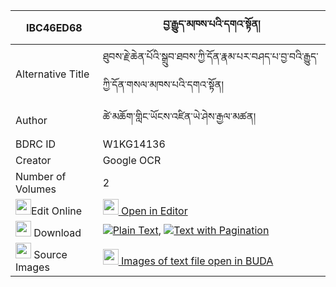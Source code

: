 |IBC46ED68|བྱ་རྒྱུད་མཁས་པའི་དགའ་སྟོན། 
| --- | --- 
|Alternative Title |ཐུབས་རྗེ་ཆེན་པོའི་སྒྲུབ་ཐབས་ཀྱི་དོན་རྣམ་པར་བཤད་པ་བྱ་བའི་རྒྱུད་ཀྱི་དོན་གསལ་མཁས་པའི་དགའ་སྟོན།
|Author| ཚེ་མཆོག་གླིང་ཡོངས་འཛིན་ཡེ་ཤེས་རྒྱལ་མཚན།
|BDRC ID | W1KG14136
|Creator | Google OCR
|Number of Volumes| 2
|<img width="25" src="https://img.icons8.com/color/25/000000/edit-property.png">Edit Online| [<img width="25" src="https://avatars.githubusercontent.com/u/45091458?s=200&v=4"> Open in Editor](http://editor.openpecha.org/IBC46ED68)
|<img width="25" src="https://img.icons8.com/fluent/48/000000/download-2.png"/>  Download | [![](https://img.icons8.com/color/20/000000/txt.png)Plain Text](https://github.com/Openpecha/IBC46ED68/releases/download/v1/jagyu_khepa_i_gaton_plain_IBC46ED68.zip), [![](https://img.icons8.com/color/20/000000/txt.png)Text with Pagination](https://github.com/Openpecha/IBC46ED68/releases/download/v1/jagyu_khepa_i_gaton_pages_IBC46ED68.zip)
|<img width="25" src="https://img.icons8.com/plasticine/100/000000/pictures-folder.png"/>  Source Images | [<img width="25" src="https://library.bdrc.io/icons/BUDA-small.svg"> Images of text file open in BUDA](https://library.bdrc.io/show/bdr:W1KG14136)